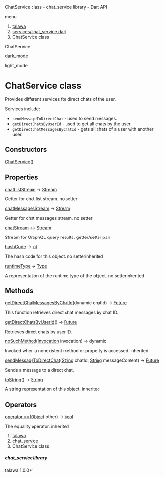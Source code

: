 




ChatService class - chat\_service library - Dart API







menu

1. [talawa](../index.html)
2. [services/chat\_service.dart](../file-___home_harshil_Desktop_open-source_palisadoes_talawa_lib_services_chat_service/)
3. ChatService class

ChatService


dark\_mode

light\_mode




# ChatService class


Provides different services for direct chats of the user.

Services include:

* `sendMessageToDirectChat` - used to send messages.
* `getDirectChatsByUserId` - used to get all chats by the user.
* `getDirectChatMessagesByChatId` - gets all chats of a user with
  another user.

## Constructors

[ChatService](../file-___home_harshil_Desktop_open-source_palisadoes_talawa_lib_services_chat_service/ChatService/ChatService.html)()




## Properties

[chatListStream](../file-___home_harshil_Desktop_open-source_palisadoes_talawa_lib_services_chat_service/ChatService/chatListStream.html)
→ [Stream](https://api.flutter.dev/flutter/dart-core/Stream-class.html)

Getter for chat list stream.
no setter

[chatMessagesStream](../file-___home_harshil_Desktop_open-source_palisadoes_talawa_lib_services_chat_service/ChatService/chatMessagesStream.html)
→ [Stream](https://api.flutter.dev/flutter/dart-core/Stream-class.html)

Getter for chat messages stream.
no setter

[chatStream](../file-___home_harshil_Desktop_open-source_palisadoes_talawa_lib_services_chat_service/ChatService/chatStream.html)
↔ [Stream](https://api.flutter.dev/flutter/dart-core/Stream-class.html)

Stream for GraphQL query results.
getter/setter pair

[hashCode](https://api.flutter.dev/flutter/dart-core/Object/hashCode.html)
→ [int](https://api.flutter.dev/flutter/dart-core/int-class.html)

The hash code for this object.
no setterinherited

[runtimeType](https://api.flutter.dev/flutter/dart-core/Object/runtimeType.html)
→ [Type](https://api.flutter.dev/flutter/dart-core/Type-class.html)

A representation of the runtime type of the object.
no setterinherited



## Methods

[getDirectChatMessagesByChatId](../file-___home_harshil_Desktop_open-source_palisadoes_talawa_lib_services_chat_service/ChatService/getDirectChatMessagesByChatId.html)(dynamic chatId)
→ [Future](https://api.flutter.dev/flutter/dart-core/Future-class.html)<void>


This function retrieves direct chat messages by chat ID.

[getDirectChatsByUserId](../file-___home_harshil_Desktop_open-source_palisadoes_talawa_lib_services_chat_service/ChatService/getDirectChatsByUserId.html)()
→ [Future](https://api.flutter.dev/flutter/dart-core/Future-class.html)<void>


Retrieves direct chats by user ID.

[noSuchMethod](https://api.flutter.dev/flutter/dart-core/Object/noSuchMethod.html)([Invocation](https://api.flutter.dev/flutter/dart-core/Invocation-class.html) invocation)
→ dynamic


Invoked when a nonexistent method or property is accessed.
inherited

[sendMessageToDirectChat](../file-___home_harshil_Desktop_open-source_palisadoes_talawa_lib_services_chat_service/ChatService/sendMessageToDirectChat.html)([String](https://api.flutter.dev/flutter/dart-core/String-class.html) chatId, [String](https://api.flutter.dev/flutter/dart-core/String-class.html) messageContent)
→ [Future](https://api.flutter.dev/flutter/dart-core/Future-class.html)<void>


Sends a message to a direct chat.

[toString](https://api.flutter.dev/flutter/dart-core/Object/toString.html)()
→ [String](https://api.flutter.dev/flutter/dart-core/String-class.html)


A string representation of this object.
inherited



## Operators

[operator ==](https://api.flutter.dev/flutter/dart-core/Object/operator_equals.html)([Object](https://api.flutter.dev/flutter/dart-core/Object-class.html) other)
→ [bool](https://api.flutter.dev/flutter/dart-core/bool-class.html)


The equality operator.
inherited



 


1. [talawa](../index.html)
2. [chat\_service](../file-___home_harshil_Desktop_open-source_palisadoes_talawa_lib_services_chat_service/)
3. ChatService class

##### chat\_service library





talawa
1.0.0+1






